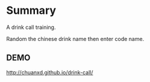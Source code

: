 # Summary
A drink call training.

Random the chinese drink name then enter code name.

## DEMO
http://chuanxd.github.io/drink-call/
